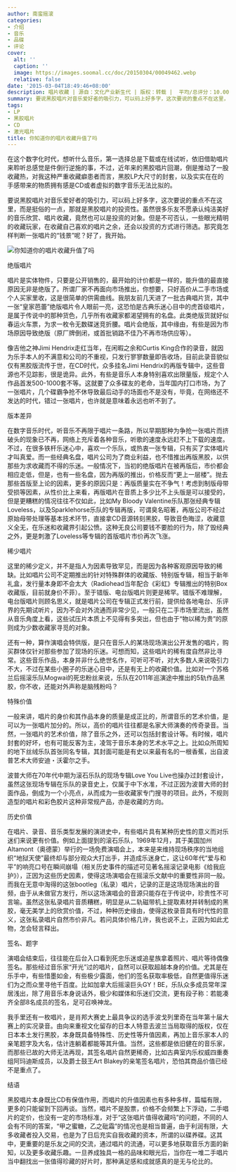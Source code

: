 ```yaml
---
author: 南蛮摇滚
categories:
- 介绍
- 音乐
- 品碟
- 评论
cover:
  alt: ''
  caption: ''
  image: https://images.soomal.cc/doc/20150304/00049462.webp
  relative: false
date: '2015-03-04T18:49:46+08:00'
description: 唱片收藏 | 源自：文化产业新生代 | 版权：转载 |  平均/总评分：10.00/20
summary: 要说黑胶唱片对音乐爱好者的吸引力，可以码上好多字，这次要说的重点不在这里，而是挺俗的一点，那就是黑胶唱片的投资性。虽然很多乐友不愿承认纯洁美好的音乐欣赏、唱片收藏，竟然也可以是投资的对象。但是不可否认，一些眼光精明的收藏玩家，在收藏自己喜欢的唱片之余，还会以投资的方式进行筛选。那究竟怎样判断一张唱片的“钱景”呢？
tags:
- LP
- 黑胶唱片
- CD
- 激光唱片
title: 你知道你的唱片收藏升值了吗
---
```


在这个数字化时代，想听什么音乐，第一选择总是下载或在线试听，依旧借助唱片来聆听总感觉是件倒行逆施的事，不过，近年来的黑胶唱片回潮，倒是推动了一股收藏热，对我这种严重收藏癖患者而言，黑胶LP大尺寸的封套，以及实实在在的手感带来的物质拥有感是CD或者虚拟的数字音乐无法比拟的。

要说黑胶唱片对音乐爱好者的吸引力，可以码上好多字，这次要说的重点不在这里，而是挺俗的一点，那就是黑胶唱片的投资性。虽然很多乐友不愿承认纯洁美好的音乐欣赏、唱片收藏，竟然也可以是投资的对象。但是不可否认，一些眼光精明的收藏玩家，在收藏自己喜欢的唱片之余，还会以投资的方式进行筛选。那究竟怎样判断一张唱片的“钱景”呢？好了，我开始。

![你知道你的唱片收藏升值了吗](https://images.soomal.cc/doc/20150304/00049462.webp)





绝版唱片

唱片是实体物件，只要是公开销售的，最开始的计价都是一样的，能升值的最直接原因无非是绝版了。所谓厂家不再面向市场推出，你想要，只好高价从二手市场或个人买家里收，这是很简单的供需曲线。我朋友前几天进了一批古典唱片货，其中一张“皇家芭蕾”绝版唱片令人眼前一亮，这恐怕是古典乐迷心目中的虎首级唱片，是属于传说中的那种货色，几乎所有收藏家都渴望拥有的名盘。此类绝版货就好似春运火车票，为求一枚令无数碟迷竞折腰。唱片会绝版，其中缘由，有些是因为市场原因导致绝版（原厂牌倒闭，或首批销路不佳乃不再市场供应等）。

像吉他之神Jimi Hendrix走红当年，在闲暇之余和Curtis King合作的录音，就因为乐手本人的不满意和公司的不重视，只发行寥寥数量即告收场，目前此录音貌似仅有黑胶版流传于世，在CD时代，众多挂名Jimi Hendrix的再版专辑中，这些音源也不见踪影，很是诡异。此外，有些是音乐人本身特别喜欢出限量版，规定个人作品首发500-1000套不等。这就要了众多碟友的老命，当年国内打口市场，为了一张唱片，几个碟霸争抢不休导致最后动手的场面也不是没有，毕竟，在网络还不发达的时代，错过一张唱片，也许就是意味着永远也听不到了。

版本差异

在数字音乐时代，听音乐不再限于唱片一条路，所以早期那种为争抢一张唱片而挤破头的现象已不再，网络上充斥着各种音乐，听歌的速度永远赶不上下载的速度。不过，在很多铁杆乐迷心中，喜欢一个乐队，或热衷一张专辑，只有买了实体唱片才叫真爱。而一些经典名盘，唱片公司为了商业利益，也不惜推出再版黑胶，以供那些为求收藏而不得的乐迷。一般情况下，当初的绝版唱片在被再版后，市价都会相应走低，但是，也有一些名盘，因为再版的推出，价格反而“更上一层楼”。抛去那些首版至上论的因素，更多的原因只是：再版质量实在不争气！考虑到制版母带受损等因素，从性价比上来看，再版唱片在音质上多少比不上头版是可以接受的，但是更糟糕的情况往往不仅如此，比如My Bloody Valentine乐队那张经典专辑Loveless，以及Sparklehorse乐队的专辑再版，可谓臭名昭著，再版公司不经过原始母带处理等基本技术环节，直接拿CD音源转刻黑胶，导致音色晦涩，收藏意义全无，在乐迷和收藏界引起公愤。这种无良公司要钱不要脸的行为，除了毁经典之外，更是刺激了Loveless等专辑的首版唱片市价再次飞涨。

稀少唱片

这里的稀少定义，并不是指人为因素导致罕见，而是因为各种客观原因导致的稀缺。比如唱片公司不定期推出的针对特殊群体的收藏版、特别版专辑，相当于新年礼盒，发行量本身即不会太大（Radiohead当年配合《彩虹》专辑推出的特别Box收藏版，目前就身价不菲）。至于错版、电台版唱片则更是稀罕。错版不难理解，电台版唱片则顾名思义，就是唱片公司在专辑正式发行前，提供给各地电台、乐评界的先期试听片，因为不会对外流通而非常少见，一般只在二手市场里流出，虽然从音乐角度上看，这些试压片本质上不见得有多突出，但也由于“物以稀为贵”的原则成为少数收藏家寻觅的对象。

还有一种，算作演唱会特供版，是只在音乐人的某场现场演出公开发售的唱片，购买群体仅针对那些参加了现场的乐迷。可想而知，这些唱片的稀有度自然非比寻常。这些音乐作品，本身并非什么绝世名作，可听可不听，对大多数人来说吸引力不大，不过在某些小圈子的乐迷心目中，还是有无上的收藏价值。比如对一个苏格兰后摇滚乐队Mogwai的死忠粉丝来说，乐队在2011年巡演途中推出的5轨作品黑胶，你不收，还能对外声称是脑残粉吗？ 

特殊价值

一般来讲，唱片的身价和其作品本身的质量是成正比的，所谓音乐的艺术价值，是可以为一张唱片加分的。所以，高价的唱片往往都是名家大师演奏的传奇录音。当然，一张唱片的艺术价值，除了音乐之外，还可以包括封套设计等。有时候，唱片封套的好坏，也有可能反客为主，凌驾于音乐本身的艺术水平之上。比如众所周知的地下丝绒乐队首张同名专辑，其封面可能是有史以来最有名的一根香蕉，出自波普艺术大师安迪・沃霍尔之手。

波普大师在70年代中期为滚石乐队的现场专辑Love You Live也操办过封套设计，虽然这张现场专辑在乐队的录音史上，仅属于中下水准，不过正因为波普大师的封面作品，倒成为一个小亮点，从而成为一些收藏家专门搜寻的项目。此外，不规则造型的唱片和彩色胶片这种非常规产品，亦是收藏的方向。

历史价值

在唱片、录音、音乐类型发展的演进史中，有些唱片具有某种历史性的意义而对乐迷们来说更有价值。例如上面提到的滚石乐队，1969年12月，其于美国加州Altamont（奥德蒙）举行的一场免费演唱会上，本来是来维持现场秩序的当地组织“地狱天使”最终却与部分观众大打出手，并造成乐迷身亡，这让60年代“爱与和平”的响亮口号在瞬间崩塌（相关历史事件的描述可见著名摇滚记录电影《给我庇护》），正因为这些历史因素，使得这场演唱会在摇滚乐文献中的重要性非同一般。而我在无意中淘得的这张bootleg（私录）唱片，记录的正是这场现场演出的音频，由于从未做官方发行，所以这场演唱会的音源只能存在于传说中，珍贵性不可言喻。虽然这张私录唱片音质糟糕，明显是从二轨磁带机上提取素材并转制成的黑胶，毫无美学上的欣赏价值，不过，种种历史缘由，使得这枚录音具有时代性的意义，这张私录唱片自然市价非凡。若问具体价格几许，我也说不上，正因为如此尤物，怎会轻言释出。

签名、题字

演唱会结束后，往往能在后台入口看到死忠乐迷或追星族拿着照片、唱片等待偶像签名。那些经过音乐家“开光”过的唱片，自然可以获取超越本身的价值。尤其是在乐手中，有些惜墨如金，有些极少露面，他们的签名获取率极低，自然更值得乐迷们为之而众里寻他千百度。比如加拿大后摇滚巨头GY！BE，乐队众多成员常年深居浅出，除了用音乐本身说话外，极少和媒体和乐迷们交流，更有段子称：若能凑齐全部8名成员的签名，足可召唤神龙。

我手里还有一枚唱片，是肖邦大赛史上最具争议的选手波戈列里奇在当年第十届大赛上的实况录音。由向来重视文化留存的日本人特意去波兰当局取得的版权，仅在日本本土发行黑胶，本身既具备特殊性、历史性等升值因素，再加上音乐家本人的亲笔题字及大名，估计连躺着都能等其升值。当然，这些都是依旧健在的音乐家，而那些已故的大师无法再现，其签名唱片自然更稀奇，比如古典室内乐权威四重奏组阿玛迪斯成员，以及爵士鼓王Art Blakey的亲笔签名唱片，恐怕其商品价值已经不是重点了。

结语

黑胶唱片本身既比CD有保值作用，而唱片的升值因素也有多种多样，篇幅有限，更多的只能留到下回再谈。当然，唱片不是股票，价格不会频繁上下浮动，二手唱片的定价，也没有一定的市场标准，对于“这张唱片值得收藏吗”的问题，不同的人会有不同的答案，“甲之蜜糖，乙之砒霜”的情况也是相当普遍，由于利润有限，大多收藏者投入交易，也是为了日后充实自我收藏的资本，所谓的以碟养碟。这其中，更重要的是乐友之间的交流，通过唱片的流通，可以更多地获取音乐方面的新知，以及更多收藏乐趣。一旦养成独具一格的品味和眼光后，当你在一堆二手唱片当中翻找出一张值得珍藏的好片时，那种满足感和成就感真的是无与伦比的。